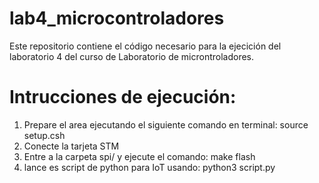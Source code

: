 # lab4_microcontroladores
Este repositorio contiene el código necesario para la ejecición del laboratorio 4 del curso de Laboratorio de microntroladores.

# Intrucciones de ejecución:
1. Prepare el area ejecutando el siguiente comando en terminal:
        source setup.csh
2. Conecte la tarjeta STM
3. Entre a la carpeta spi/ y ejecute el comando:
        make flash
4. lance es script de python para IoT usando:
        python3 script.py
